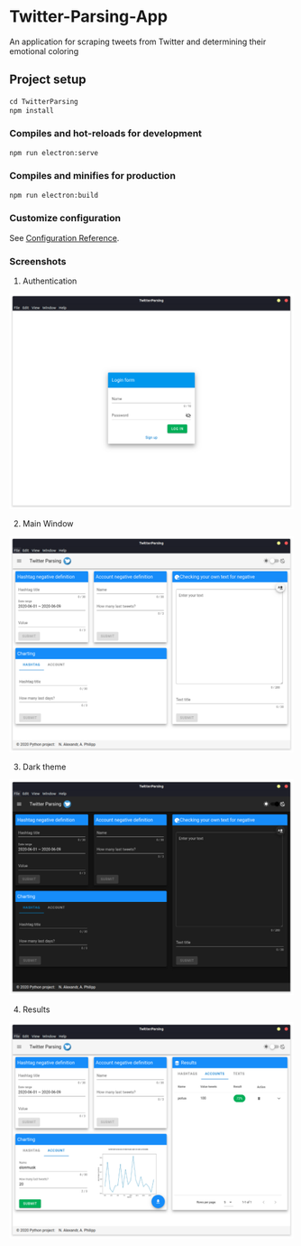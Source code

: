 # Twitter-Parsing-App
An application for scraping tweets from Twitter and determining their emotional coloring

## Project setup
```
cd TwitterParsing
npm install
```

### Compiles and hot-reloads for development
```
npm run electron:serve
```

### Compiles and minifies for production
```
npm run electron:build
```


### Customize configuration
See [Configuration Reference](https://cli.vuejs.org/config/).

### Screenshots
1. Authentication

![auth](https://github.com/pheepa/Twitter-Parsing-App/blob/structure/Work/Graphics/auth.png)

2. Main Window

![main page](https://github.com/pheepa/Twitter-Parsing-App/blob/structure/Work/Graphics/main_window.png)

3. Dark theme

![dark theme](https://github.com/pheepa/Twitter-Parsing-App/blob/structure/Work/Graphics/dark_main_window.png)

4. Results

![results](https://github.com/pheepa/Twitter-Parsing-App/blob/structure/Work/Graphics/results.png)
